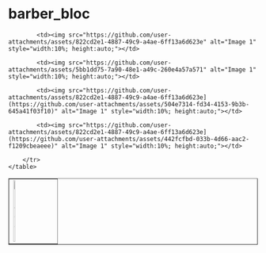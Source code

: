 # barber_bloc



<table border="1" style="width:100%; border-collapse: collapse;">
        <tr>
            <td><img src="https://github.com/user-attachments/assets/822cd2e1-4887-49c9-a4ae-6ff13a6d623e" alt="Image 1" style="width:10%; height:auto;"></td>
      
            <td><img src="https://github.com/user-attachments/assets/822cd2e1-4887-49c9-a4ae-6ff13a6d623e" alt="Image 1" style="width:10%; height:auto;"></td>
      
            <td><img src="https://github.com/user-attachments/assets/5bb1dd75-7a90-48e1-a49c-260e4a57a571" alt="Image 1" style="width:10%; height:auto;"></td>
      
            <td><img src="https://github.com/user-attachments/assets/822cd2e1-4887-49c9-a4ae-6ff13a6d623e](https://github.com/user-attachments/assets/504e7314-fd34-4153-9b3b-645a41f03f10)" alt="Image 1" style="width:10%; height:auto;"></td>
      
            <td><img src="https://github.com/user-attachments/assets/822cd2e1-4887-49c9-a4ae-6ff13a6d623e](https://github.com/user-attachments/assets/442fcfbd-033b-4d66-aac2-f1209cbeaeee)" alt="Image 1" style="width:10%; height:auto;"></td>
      
        </tr>
    </table>
